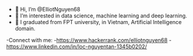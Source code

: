 - 👋 Hi, I’m @ElliotNguyen68
- 👀 I’m interested in data science, machine learning and deep learning.
- 🌱 I graduated from FPT university, in Vietnam, Artificial Intelligence domain.

-Connect with me:
-https://www.hackerrank.com/elliotnguyen68
-https://www.linkedin.com/in/loc-nguyentan-1345b0202/
